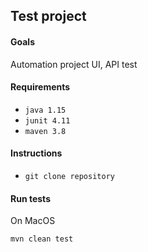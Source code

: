 ## **Test project**

#### Goals
Automation project UI, API test

#### Requirements
* `java 1.15`
* `junit 4.11`
* `maven 3.8`

#### Instructions
* `git clone repository`

#### Run tests
On MacOS

``mvn clean test``